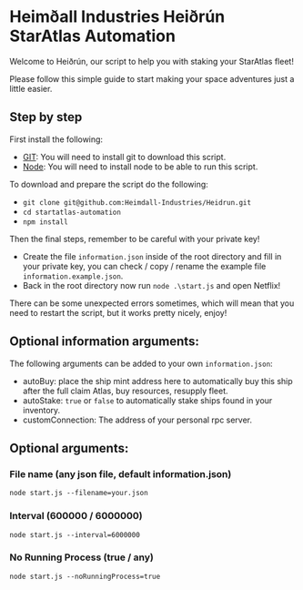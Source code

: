 # Heimðall Industries Heiðrún StarAtlas Automation

Welcome to Heiðrún, our script to help you with staking your StarAtlas fleet!
 
Please follow this simple guide to start making your space adventures just a little easier.
## Step by step
First install the following:
 - [GIT](https://git-scm.com/downloads): You will need to install git to download this script. 
 - [Node](https://nodejs.org/en/download/): You will need to install node to be able to run this script.

To download and prepare the script do the following:
 - `git clone git@github.com:Heimdall-Industries/Heidrun.git`
 - `cd startatlas-automation`
 - `npm install`

Then the final steps, remember to be careful with your private key!
 - Create the file `information.json` inside of the root directory and fill in your private key, you can check / copy / rename the example file `information.example.json`.
 - Back in the root directory now run `node .\start.js` and open Netflix!

There can be some unexpected errors sometimes, which will mean that you need to restart the script, but it works pretty nicely, enjoy!

## Optional information arguments:

The following arguments can be added to your own `information.json`:

 - autoBuy: place the ship mint address here to automatically buy this ship after the full claim Atlas, buy resources, resupply fleet.
 - autoStake: `true` or `false` to automatically stake ships found in your inventory.
 - customConnection: The address of your personal rpc server.

## Optional arguments:

### File name (any json file, default information.json)

`node start.js --filename=your.json`

### Interval (600000 / 6000000)

`node start.js --interval=6000000`

### No Running Process (true / any)

`node start.js --noRunningProcess=true`